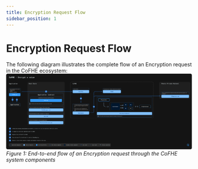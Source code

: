 ```yaml
---
title: Encryption Request Flow
sidebar_position: 1
---
```


# Encryption Request Flow

The following diagram illustrates the complete flow of an Encryption request in the CoFHE ecosystem:
![Diagram](../../../assets/Encrypt%20a%20value.svg)
*Figure 1: End-to-end flow of an Encryption request through the CoFHE system components*
